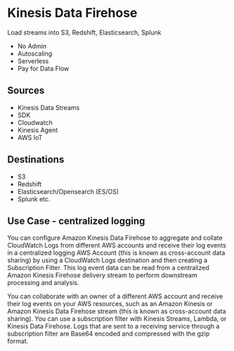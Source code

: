 # Kinesis Data Firehose

Load streams into S3, Redshift, Elasticsearch, Splunk

- No Admin
- Autoscaling
- Serverless
- Pay for Data Flow

## Sources

- Kinesis Data Streams
- SDK
- Cloudwatch
- Kinesis Agent
- AWS IoT

## Destinations

- S3 
- Redshift
- Elasticsearch/Opensearch (ES/OS)
- Splunk etc.

## Use Case - centralized logging

You can configure Amazon Kinesis Data Firehose to aggregate and collate CloudWatch Logs from different AWS accounts and receive their log events in a centralized logging AWS Account (this is known as cross-account data sharing) by using a CloudWatch Logs destination and then creating a Subscription Filter. This log event data can be read from a centralized Amazon Kinesis Firehose delivery stream to perform downstream processing and analysis.

You can collaborate with an owner of a different AWS account and receive their log events on your AWS resources, such as an Amazon Kinesis or Amazon Kinesis Data Firehose stream (this is known as cross-account data sharing). You can use a subscription filter with Kinesis Streams, Lambda, or Kinesis Data Firehose. Logs that are sent to a receiving service through a subscription filter are Base64 encoded and compressed with the gzip format.